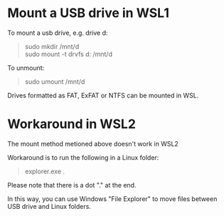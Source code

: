 # Mount a USB drive in WSL1

To mount a usb drive, e.g. drive d:

> sudo mkdir /mnt/d<br>
> sudo mount -t drvfs d: /mnt/d

To unmount:

> sudo umount /mnt/d

Drives formatted as FAT, ExFAT or NTFS can be mounted in WSL.

# Workaround in WSL2

The mount method metioned above doesn't work in WSL2

Workaround is to run the following in a Linux folder:

> explorer.exe .

Please note that there is a dot "." at the end.

In this way, you can use Windows "File Explorer" to move files between USB drive and Linux folders.

